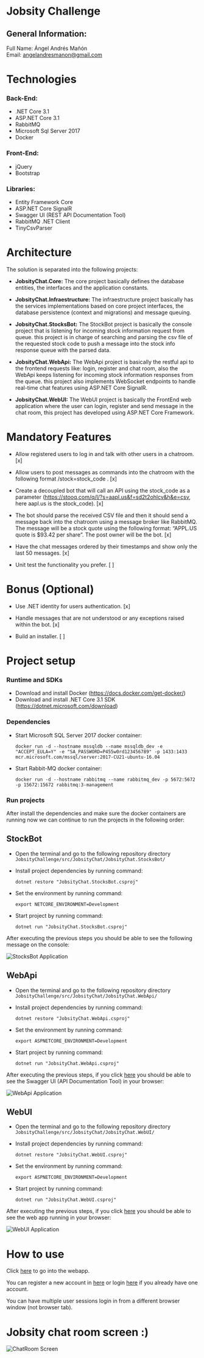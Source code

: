 # Jobsity Challenge

## General Information:

Full Name: Ángel Andrés Mañón <br />
Email: angelandresmanon@gmail.com

# Technologies

### Back-End:

- .NET Core 3.1
- ASP.NET Core 3.1
- RabbitMQ
- Microsoft Sql Server 2017
- Docker

### Front-End:

- jQuery
- Bootstrap

### Libraries:

- Entity Framework Core
- ASP.NET Core SignalR
- Swagger UI (REST API Documentation Tool)
- RabbitMQ .NET Client
- TinyCsvParser


# Architecture

The solution is separated into the following projects:

- **JobsityChat.Core:** The core project basically defines the database entities, the interfaces and the application constants.

- **JobsityChat.Infraestructure:** The infraestructure project basically has the services implementations based on core project interfaces, the database persistence (context and migrations) and message queuing.

- **JobsityChat.StocksBot:** The StockBot project is basically the console project that is listening for incoming stock information request from queue. this project is in charge of searching and parsing the csv file of the requested stock code to push a message into the stock info response queue with the parsed data.

- **JobsityChat.WebApi:** The WebApi project is basically the restful api to the frontend requests like: login, register and chat room, also the WebApi keeps listening for incoming stock information responses from the queue. this project also implements WebSocket endpoints to handle real-time chat features using ASP.NET Core SignalR.

- **JobsityChat.WebUI:** The WebUI project is basically the FrontEnd web application where the user can login, register and send message in the chat room, this project has developed using ASP.NET Core Framework.

# Mandatory Features

- Allow registered users to log in and talk with other users in a chatroom. [x]

- Allow users to post messages as commands into the chatroom with the following format /stock=stock_code . [x]

- Create a decoupled bot that will call an API using the stock_code as a parameter
(https://stooq.com/q/l/?s=aapl.us&f=sd2t2ohlcv&h&e=csv, here aapl.us is the stock_code). [x]

- The bot should parse the received CSV file and then it should send a message back into the chatroom using a message broker like RabbitMQ. The message will be a stock quote using the following format: “APPL.US quote is $93.42 per share”. The post owner will be
the bot. [x]

- Have the chat messages ordered by their timestamps and show only the last 50 messages. [x]

- Unit test the functionality you prefer. [ ]

# Bonus (Optional)

- Use .NET identity for users authentication. [x]

- Handle messages that are not understood or any exceptions raised within the bot. [x]

- Build an installer. [ ]

# Project setup

### Runtime and SDKs

- Download and install Docker (https://docs.docker.com/get-docker/)
- Download and install .NET Core 3.1 SDK (https://dotnet.microsoft.com/download)

### Dependencies

- Start Microsoft SQL Server 2017 docker container:

    ````
	docker run -d --hostname mssqldb --name mssqldb_dev -e "ACCEPT_EULA=Y" -e "SA_PASSWORD=P455w0rd123456789" -p 1433:1433 mcr.microsoft.com/mssql/server:2017-CU21-ubuntu-16.04
	````

- Start Rabbit-MQ docker container:
   
    ````
	docker run -d --hostname rabbitmq --name rabbitmq_dev -p 5672:5672 -p 15672:15672 rabbitmq:3-management
	````

### Run projects

After install the dependencies and make sure the docker containers are running now we can continue to run the projects in the following order:

## **StockBot**

- Open the terminal and go to the following repository directory `JobsityChallenge/src/JobsityChat/JobsityChat.StocksBot/`

- Install project dependencies by running command:
    ```
    dotnet restore "JobsityChat.StocksBot.csproj"
    ```
- Set the environment by running command:
    ```
    export NETCORE_ENVIRONMENT=Development
    ```
- Start project by running command:
    ```
    dotnet run "JobsityChat.StocksBot.csproj"
    ```

After executing the previous steps you should be able to see the following message on the console:

![StocksBot Application](https://github.com/AngelAndresM/JobsityChallenge/blob/main/images/screen_stockbot.png?raw=true)

## **WebApi**

- Open the terminal and go to the following repository directory `JobsityChallenge/src/JobsityChat/JobsityChat.WebApi/`

- Install project dependencies by running command:
    ```
    dotnet restore "JobsityChat.WebApi.csproj"
    ```
- Set the environment by running command:
    ```
    export ASPNETCORE_ENVIRONMENT=Development
    ```
- Start project by running command:
    ```
    dotnet run "JobsityChat.WebApi.csproj"
    ```

After executing the previous steps, if you click [here](http://localhost:5000/swagger/index.html) you should be able to see the Swagger UI (API Documentation Tool) in your browser:

![WebApi Application](https://github.com/AngelAndresM/JobsityChallenge/blob/main/images/screen_webapi.png?raw=true)

## **WebUI**

- Open the terminal and go to the following repository directory `JobsityChallenge/src/JobsityChat/JobsityChat.WebUI/`

- Install project dependencies by running command:
    ```
    dotnet restore "JobsityChat.WebUI.csproj"
    ```
- Set the environment by running command:
    ```
    export ASPNETCORE_ENVIRONMENT=Development
    ```
- Start project by running command:
    ```
    dotnet run "JobsityChat.WebUI.csproj"
    ```

After executing the previous steps, if you click [here](http://localhost:4200) you should be able to see the web app running in your browser:

![WebUI Application](https://github.com/AngelAndresM/JobsityChallenge/blob/main/images/screen_webapp.png?raw=true)

# How to use

Click [here](http://localhost:4200) to go into the webapp. 

You can register a new account in [here](http://localhost:4200/account/register)
or login [here](http://localhost:4200/account/login) if you already have one account.

You can have multiple user sessions login in from a different browser window (not browser tab).

# Jobsity chat room screen :)

![ChatRoom Screen](https://github.com/AngelAndresM/JobsityChallenge/blob/main/images/screen_chatroom.png?raw=true)
